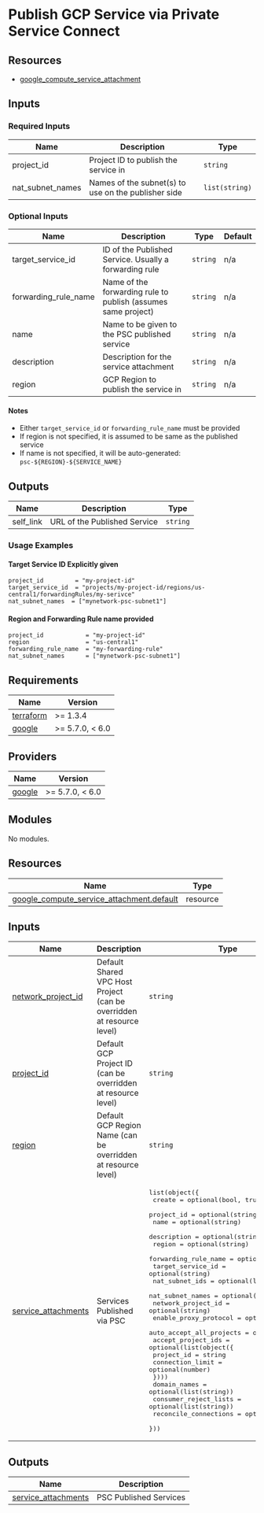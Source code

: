 # Publish GCP Service via Private Service Connect

## Resources

- [google_compute_service_attachment](https://registry.terraform.io/providers/hashicorp/google/latest/docs/resources/compute_service_attachment)

## Inputs

### Required Inputs

| Name | Description | Type |
|------|-------------|------|
| project\_id | Project ID to publish the service in | `string` | 
| nat\_subnet\_names | Names of the subnet(s) to use on the publisher side | `list(string)` | 

### Optional Inputs

| Name | Description | Type | Default |
|------|-------------|------|---------|
| target\_service\_id | ID of the Published Service.  Usually a forwarding rule | `string` | n/a |
| forwarding\_rule\_name | Name of the forwarding rule to publish (assumes same project) | `string` | n/a |
| name | Name to be given to the PSC published service  | `string` | n/a |
| description | Description for the service attachment | `string` | n/a |
| region | GCP Region to publish the service in | `string` | n/a |

#### Notes

- Either `target_service_id` or `forwarding_rule_name` must be provided
- If region is not specified, it is assumed to be same as the published service
- If name is not specified, it will be auto-generated: `psc-${REGION}-${SERVICE_NAME}`

## Outputs

| Name | Description | Type |
|------|-------------|------|
| self_link | URL of the Published Service | `string` |

### Usage Examples

#### Target Service ID Explicitly given

```
project_id         = "my-project-id"
target_service_id  = "projects/my-project-id/regions/us-central1/forwardingRules/my-serivce"
nat_subnet_names  = ["mynetwork-psc-subnet1"]
```

#### Region and Forwarding Rule name provided

```
project_id            = "my-project-id"
region                = "us-central1"
forwarding_rule_name  = "my-forwarding-rule"
nat_subnet_names      = ["mynetwork-psc-subnet1"]
```

<!-- BEGIN_TF_DOCS -->
## Requirements

| Name | Version |
|------|---------|
| <a name="requirement_terraform"></a> [terraform](#requirement\_terraform) | >= 1.3.4 |
| <a name="requirement_google"></a> [google](#requirement\_google) | >= 5.7.0, < 6.0 |

## Providers

| Name | Version |
|------|---------|
| <a name="provider_google"></a> [google](#provider\_google) | >= 5.7.0, < 6.0 |

## Modules

No modules.

## Resources

| Name | Type |
|------|------|
| [google_compute_service_attachment.default](https://registry.terraform.io/providers/hashicorp/google/latest/docs/resources/compute_service_attachment) | resource |

## Inputs

| Name | Description | Type | Default | Required |
|------|-------------|------|---------|:--------:|
| <a name="input_network_project_id"></a> [network\_project\_id](#input\_network\_project\_id) | Default Shared VPC Host Project (can be overridden at resource level) | `string` | `null` | no |
| <a name="input_project_id"></a> [project\_id](#input\_project\_id) | Default GCP Project ID (can be overridden at resource level) | `string` | `null` | no |
| <a name="input_region"></a> [region](#input\_region) | Default GCP Region Name (can be overridden at resource level) | `string` | `null` | no |
| <a name="input_service_attachments"></a> [service\_attachments](#input\_service\_attachments) | Services Published via PSC | <pre>list(object({<br/>    create                   = optional(bool, true)<br/>    project_id               = optional(string)<br/>    name                     = optional(string)<br/>    description              = optional(string)<br/>    region                   = optional(string)<br/>    forwarding_rule_name     = optional(string)<br/>    target_service_id        = optional(string)<br/>    nat_subnet_ids           = optional(list(string))<br/>    nat_subnet_names         = optional(list(string))<br/>    network_project_id       = optional(string)<br/>    enable_proxy_protocol    = optional(bool)<br/>    auto_accept_all_projects = optional(bool)<br/>    accept_project_ids = optional(list(object({<br/>      project_id       = string<br/>      connection_limit = optional(number)<br/>    })))<br/>    domain_names          = optional(list(string))<br/>    consumer_reject_lists = optional(list(string))<br/>    reconcile_connections = optional(bool)<br/>  }))</pre> | `[]` | no |

## Outputs

| Name | Description |
|------|-------------|
| <a name="output_service_attachments"></a> [service\_attachments](#output\_service\_attachments) | PSC Published Services |
<!-- END_TF_DOCS -->